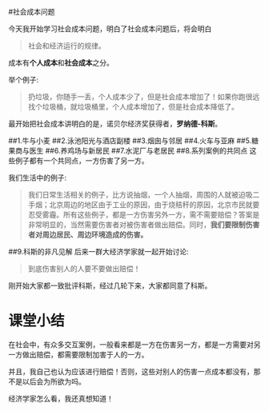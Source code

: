 #社会成本问题

今天我开始学习社会成本问题，明白了社会成本问题后，将会明白
> 社会和经济运行的规律。

成本有**个人成本**和**社会成本**之分。

举个例子:
> 扔垃圾，你随手一丢，个人成本少了，但是社会成本增加了！如果你跑很远找个垃圾桶，就垃圾桶里，个人成本增加了，但是社会成本降低了。

最开始把社会成本讲明白的是，诺贝尔经济奖获得者，**罗纳德-科斯**。

##1.牛与小麦
##2.泳池阳光与酒店副楼
##3.烟囱与邻居
##4.火车与亚麻
##5.糖果商与医生
##6.养鸡场与新居民
##7.水泥厂与老居民
##8.系列案例的共同点
这些例子都有一个共同点，一方伤害了另一方。

我们生活中的例子:
> 我们日常生活相关的例子，比方说抽烟，一个人抽烟，周围的人就被迫吸二手烟；北京周边的地区由于工业的原因，由于烧秸秆的原因，北京市民就要忍受雾霾。所有这些例子，都是一方伤害另外一方，需不需要赔偿？答案是非常明显的，当然需要伤害者对被伤害者做出赔偿。同时，**我们要限制伤害者对周边居民、周边环境造成的伤害。**

##9.科斯的非凡见解
后来一群大经济学家就一起开始讨论:
> 到底伤害别人的人要不要做出赔偿！

刚开始大家都一致批评科斯，经过几轮下来，大家都同意了科斯。

# 课堂小结

在社会中，有众多交互案例，一般看来都是一方在伤害另一方，都是一方需要对另一方做出赔偿，都需要限制加害于人的一方。

并且，我自己也认为应该进行赔偿！否则，这些对别人的伤害一点成本都没有，那不是以后会为所欲为吗。

经济学家怎么看，我还真想知道！
